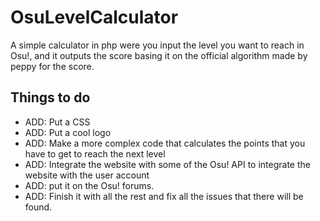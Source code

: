 OsuLevelCalculator
==================

A simple calculator in php were you input the level you want to reach in Osu!, and it outputs the score basing it on the official algorithm made by peppy for the score.


Things to do
------------

* ADD: Put a CSS
* ADD: Put a cool logo
* ADD: Make a more complex code that calculates the points that you have to get to reach the next level
* ADD: Integrate the website with some of the Osu! API to integrate the website with the user account
* ADD: put it on the Osu! forums.
* ADD: Finish it with all the rest and fix all the issues that there will be found.
